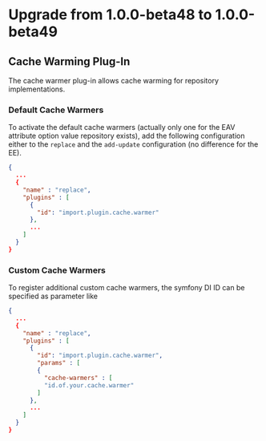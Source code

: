 # Upgrade from 1.0.0-beta48 to 1.0.0-beta49

## Cache Warming Plug-In

The cache warmer plug-in allows cache warming for repository implementations. 

### Default Cache Warmers

To activate the default cache warmers (actually only one for the EAV attribute option value repository exists), add the following configuration either to the `replace` and the `add-update` configuration (no difference for the EE).

```json
{
  ...
  {
    "name" : "replace",
    "plugins" : [
      {
        "id": "import.plugin.cache.warmer"
      },
      ...
    ]
  }
}
```

### Custom Cache Warmers

To register additional custom cache warmers, the symfony DI ID can be specified as parameter like

```json
{
  ...
  {
    "name" : "replace",
    "plugins" : [
      {
        "id": "import.plugin.cache.warmer",
        "params" : [
        {
          "cache-warmers" : [
          "id.of.your.cache.warmer"
        ]
      },
      ...
    ]
  }
}
```